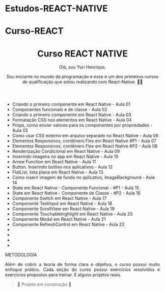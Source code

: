 # Estudos-REACT-NATIVE
# Curso-REACT

<h1 align="center"> Curso REACT NATIVE </h1>
<header>
Olá, sou Yuri Henrique.

Sou iniciante no mundo da programação e esse é um dos primeiros cursos de qualificação que estou realizando com React-Native. 🌟🚀

 

</header>
<body>
<ul>
 <li> Criando o primeiro componente em React Native    - Aula 01 </li>
<li> Componentes funcionais e de classe         - Aula 02 </li>
<li> Criando o primeiro componente em React Native       - Aula 03</li>
<li> Formatação CSS nos elementos em React Native      - Aula 04 </li>
<li> Props, como enviar valores para os componentes por propriedades       - Aula 05 </li>
<li> Como usar CSS externo em arquivo separado no React Native       - Aula 06 </li>
<li> Elementos Responsivos, contêiners Flex em React Native #P1     - Aula 07 </li>
<li> Elementos Responsivos, contêiners Flex em React Native #P2    - Aula 08 </li>
<li> Renderização Condicional em React Native      - Aula 09 </li>
<li>  Inserindo imagens no app em React Native      - Aula 10 </li>
<li> Arrow Function em React Native       - Aula 11 </li>
<li> Button. Inserindo botões nos aplicativos       -  Aula 12 </li>
<li> FlatList, lista plana em React Native     - Aula 13  </li>
<li> Como inserir imagem de fundo no aplicativo, ImageBackground     - Aula 14 </li>
<li> State em React Native - Componente Funcional - #P1     -  Aula 15 </li>
<li> State em React Native - Componente de Classe - #P2      - Aula 16 </li>
<li> Componente Switch em React Native        - Aula 17 </li>
<li> Componente TextInput em React Native     - Aula 18 </li>
<li> Componente ScrollView em React Native    - Aula 19 </li>
<li> Componente Touchablehighlight em React Native     - Aula 20 </li>
<li> Componente Modal em React Native      - Aula 21 </li>
<li> Componente RefreshControl em React Native      - Aula 22 </li>
<li> </li>
<li> </li>
<li> </li>
<li> </li>
 </ul>


METODOLOGIA
<p align ="justify">Além de cobrir a teoria de forma clara e objetiva, o curso possui muito enfoque prático. Cada seção do curso possui exercícios resolvidos e exercícios propostos para  treinar. E alguns  projetos  reais. </p>

> :construction: Projeto em construção :construction:
